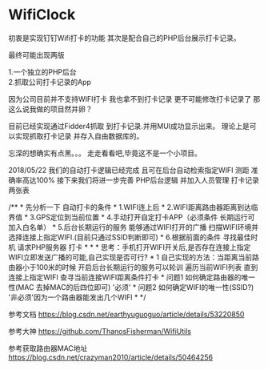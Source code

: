 # WifiClock
初衷是实现钉钉Wifi打卡的功能  其次是配合自己的PHP后台展示打卡记录。


最终可能出现两版

1.一个独立的PHP后台  
2.抓取公司打卡记录的App

因为公司目前并不支持WIFI打卡
我也拿不到打卡记录
更不可能修改打卡记录了
那这么说我做的项目然并卵？

目前已经实现通过Fidder4抓取 到打卡记录.并用MUI成功显示出来。
理论上是可以实现抓取打卡记录  并存入自由数据库的。

忘深的想确实有点黑。。。
走走看看吧,毕竟这不是一个小项目。


2018/05/22 我们的自动打卡逻辑已经完成  且可在后台自动检索指定WIFI 测距 准确率高达100% 
接下来我们将进一步完善 PHP后台逻辑  并加入人员管理 打卡记录两张表 

 /**
     * 先分析一下 自动打卡的条件
     * 1.WIFI连上后
     * 2.WIFI距离路由器距离到达临界值
     * 3.GPS定位到当前位置
     * 4.手动打开自定打卡APP（必须条件 长期运行可加入白名单）
     * 5.后台长期运行的服务 能够通过WIFI打开的广播 扫描WIFI环境并选择连接上指定WIFI.(目前只通过SSID判断即可)
     * 6.根据前面的条件 寻找最佳时机  请求PHP服务器 打卡
     *
     *
     * 思考：手机打开WIFI开关后,是否存在连接上指定WIFI立即发送广播的可能,自己实现是否可行?
     * 1 自己实现的方法：当距离当前路由器小于100米的时候 开启后台长期运行的服务可以轮训 遍历当前WIFI列表 直到连接上指定WIFI 查寻当前连接WIFI距离条件打卡
     *  问题1  如何确定路由器的唯一性(MAC 去掉MAC的后四位即可) '必须'
     *  问题2  如何确定WIFI的唯一性(SSID?)  '非必须'因为一个路由器能发出几个WIFI
     * */
	 
参考文档
https://blog.csdn.net/earthyuguoguo/article/details/53220850

参考大神
https://github.com/ThanosFisherman/WifiUtils

参考获取路由器MAC地址
https://blog.csdn.net/crazyman2010/article/details/50464256

